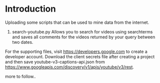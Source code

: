 # Introduction
Uploading some scripts that can be used to mine data from the internet. 

1. search-youtube.py
Allows you to search for videos using searchterms and saves all comments for the videos returned by your query between two dates. 

For the supporting files, visit https://developers.google.com to create a developer account. 
Download the client secrets file after creating a project and 
then save youtube-v3-captions-api.json from https://www.googleapis.com/discovery/v1/apis/youtube/v3/rest.

more to follow..
